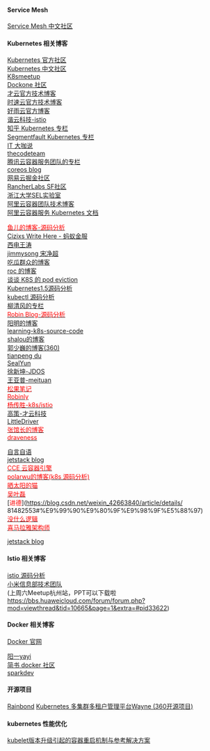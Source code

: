 #### Service Mesh 
[Service Mesh 中文社区](http://www.servicemesher.com/) <br/>


#### Kubernetes 相关博客

[Kubernetes 官方社区](https://kubernetes.io/) <br/>
[Kubernetes 中文社区](https://www.kubernetes.org.cn/) <br/>
[K8smeetup](http://www.k8smeetup.com/) <br/>
[Dockone 社区](http://dockone.io/topic/Kubernetes) <br/>
[才云官方技术博客](https://caicloud.io/blog?type=2) <br/>
[时速云官方技术博客](http://blog.tenxcloud.com/) <br/>
[好雨云官方博客](https://www.goodrain.com/blog/) <br/>
[谐云科技-istio](http://harmonycloud.cn/blogs/technology/) <br/>
[知乎 Kubernetes 专栏](https://www.zhihu.com/topic/20018384/hot) <br/>
[Segmentfault Kubernetes 专栏](https://segmentfault.com/blog/robinly) <br/>
[IT 大咖说](https://www.itdks.com/) <br/>
[thecodeteam](https://blog.thecodeteam.com/tag/Kubernetes/) <br/>
[腾讯云容器服务团队的专栏](https://cloud.tencent.com/developer/column/1075) <br/>
[coreos blog](https://coreos.com/blog) <br/>
[网易云掘金社区](https://juejin.im/user/5ab35ebbf265da23884cf80c/posts) <br/>
[RancherLabs SF社区](https://segmentfault.com/u/rancher/activities) <br/>
[浙江大学SEL实验室](http://www.sel.zju.edu.cn) <br/>
[阿里云容器团队技术博客](https://yq.aliyun.com/teams/11) <br/>
[阿里云容器服务 Kubernetes 文档](https://help.aliyun.com/product/85222.html?spm=a2c4g.11186623.6.540.31fa671fjcc25X) <br/>

[<font color="red">鱼儿的博客-源码分析</font>](https://yuerblog.cc/) <br/>
[Cizixs Write Here - 蚂蚁金服](http://cizixs.com/archives/) <br/>
[西电王涛](https://my.oschina.net/jxcdwangtao) <br>
[jimmysong 宋净超](https://jimmysong.io/) <br>
[吃瓜群众的博客](http://www.recall704.com/) <br>
[roc 的博客](https://imroc.io/) <br>
[谈谈 K8S 的 pod eviction](http://wsfdl.com/kubernetes/2018/05/15/node_eviction.html) <br>
[Kubernetes1.5源码分析](https://segmentfault.com/a/1190000008700595) <br>
[kubectl 源码分析](https://nanxiao.me/category/%E6%8A%80%E6%9C%AF/kubernetes%E7%AC%94%E8%AE%B0/) <br>
[柳清风的专栏](https://blog.csdn.net/u010278923?t=1) <br/>
[<font color="red">Robin Blog-源码分析</font>](https://supereagle.github.io/) <br/>
[阳明的博客](https://www.qikqiak.com/) <br/>
[learning-k8s-source-code](https://github.com/Kevin-fqh/learning-k8s-source-code) <br>
[shalou的博客](http://licyhust.com/tag/) <br>
[郭少巍的博客(360)](https://wilhelmguo.tk/blog/william) <br>
[tianpeng du](https://rocdu.io/) <br>
[SealYun](https://sealyun.com/) <br/>
[徐新坤-JDOS](https://xuxinkun.github.io/2018/07/23/k8s-interview/) <br/>
[王亚普-meituan](http://wangyapu.com/tags/) <br/>
[<font color="red">松果笔记</font>](https://sycki.com/articles/kubernetes/k8s-cri) <br/>
[<font color="red">Robinly</font>](https://segmentfault.com/u/luobl/activities) <br/>
[<font color="red">杨传胜-k8s/istio </font>](https://www.yangcs.net/) <br/>
[高策-才云科技](http://gaocegege.com/Blog/) <br/>
[LittleDriver](http://littledriver.net/categories/) <br/>
[<font color="red">张馆长的博客</font>](https://zhangguanzhang.github.io/) <br/>
[<font color="red">draveness</font>](https://draveness.me/) <br/>

[自言自语](http://liubin.org/blog/2018/04/28/how-to-build-controller-manager-high-available/) <br/>
[jetstack blog](https://blog.jetstack.io) <br/>
[<font color="red">CCE 云容器引擎</font>](https://blog.51cto.com/13762283) <br/>
[<font color="red">polarwu的博客(k8s 源码分析)</font>](https://blog.csdn.net/weixin_39961559/article/list/2?) <br/>
[<font color="red">晒太阳的猫</font>](https://zhengyinyong.com) <br/>
[<font color="red">吴叶磊</font>](https://aleiwu.com/) <br/>
[<font color="red">进德</font>](https://blog.csdn.net/weixin_42663840/article/details/                                      81482553#%E9%99%90%E9%80%9F%E9%98%9F%E5%88%97) <br/>
[<font color="red">没什么逻辑</font>](https://draveness.me) <br/>
[<font color="red">喜马拉雅架构师</font>](http://qiankunli.github.io/) <br/>

[jetstack blog](https://blog.jetstack.io) <br/>

#### Istio 相关博客

[istio 源码分析](https://www.cn18k.com) <br/>
[小米信息部技术团队](https://github.com/gosoon/hexo.git) <br/>
(上周六Meetup杭州站，PPT可以下载啦
https://bbs.huaweicloud.com/forum/forum.php?mod=viewthread&tid=10665&page=1&extra=#pid33622) <br/>



#### Docker 相关博客

[Docker 官网](https://www.docker.com/)

[阳一yayi](https://www.jianshu.com/u/45965c9ab60a) <br/>
[简书 docker 社区](https://www.jianshu.com/c/fe5f5bed05c0) <br/>
[sparkdev](https://www.cnblogs.com/sparkdev/) <br/>

#### 开源项目

[Rainbond](https://github.com/goodrain/rainbond)
[Kubernetes 多集群多租户管理平台Wayne (360开源项目)](https://github.com/Qihoo360/wayne)


#### kubernetes 性能优化

[kubelet版本升级引起的容器重启机制与参考解决方案](https://www.kubernetes.org.cn/3625.html)
